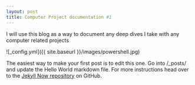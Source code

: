 ```yaml
---
layout: post
title: Computer Project documentation #1
---
```


I will use this blog as a way to document any deep dives I take with any computer related projects

![_config.yml]({{ site.baseurl }}/images/powershell.jpg)

The easiest way to make your first post is to edit this one. Go into /_posts/ and update the Hello World markdown file. For more instructions head over to the [Jekyll Now repository](https://github.com/barryclark/jekyll-now) on GitHub.
